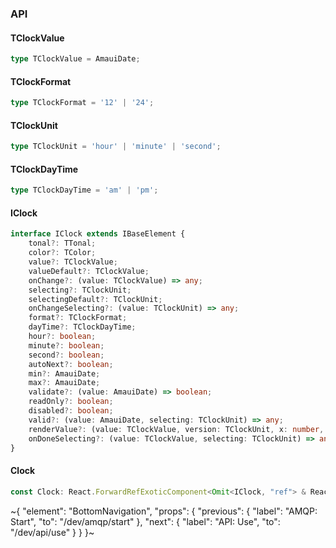 

### API

#### TClockValue

```ts
type TClockValue = AmauiDate;
```

#### TClockFormat

```ts
type TClockFormat = '12' | '24';
```

#### TClockUnit

```ts
type TClockUnit = 'hour' | 'minute' | 'second';
```

#### TClockDayTime

```ts
type TClockDayTime = 'am' | 'pm';
```

#### IClock

```ts
interface IClock extends IBaseElement {
    tonal?: TTonal;
    color?: TColor;
    value?: TClockValue;
    valueDefault?: TClockValue;
    onChange?: (value: TClockValue) => any;
    selecting?: TClockUnit;
    selectingDefault?: TClockUnit;
    onChangeSelecting?: (value: TClockUnit) => any;
    format?: TClockFormat;
    dayTime?: TClockDayTime;
    hour?: boolean;
    minute?: boolean;
    second?: boolean;
    autoNext?: boolean;
    min?: AmauiDate;
    max?: AmauiDate;
    validate?: (value: AmauiDate) => boolean;
    readOnly?: boolean;
    disabled?: boolean;
    valid?: (value: AmauiDate, selecting: TClockUnit) => any;
    renderValue?: (value: TClockValue, version: TClockUnit, x: number, y: number, valueNumber: number, otherProps: any) => React.ReactNode;
    onDoneSelecting?: (value: TClockValue, selecting: TClockUnit) => any;
}
```

#### Clock

```ts
const Clock: React.ForwardRefExoticComponent<Omit<IClock, "ref"> & React.RefAttributes<unknown>>;
```

~{
  "element": "BottomNavigation",
  "props": {
    "previous": {
      "label": "AMQP: Start",
      "to": "/dev/amqp/start"
    },
    "next": {
      "label": "API: Use",
      "to": "/dev/api/use"
    }
  }
}~
